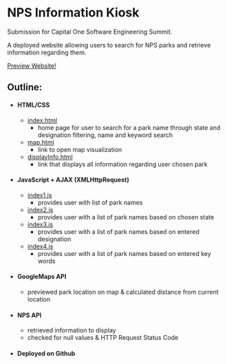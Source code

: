 # NPS Information Kiosk

Submission for Capital One Software Engineering Summit.


A deployed website allowing users to search for NPS parks and retrieve information regarding them.

[Preview Website!](https://ashnamehrotra.github.io/)

## Outline:
  * #### HTML/CSS
    * [index.html](index.html)
      * home page for user to search for a park name through state and designation filtering, name and keyword search
    * [map.html](map.html)
      * link to open map visualization
    * [displayInfo.html](displayInfo.html)
      * link that displays all information regarding user chosen park
  * #### JavaScript + AJAX (XMLHttpRequest)
    * [index1.js](js/index1.html)
      * provides user with list of park names
    * [index2.js](js/index2.html)
      * provides user with a list of park names based on chosen state
    * [index3.js](js/index3.html)
      * provides user with a list of park names based on entered designation
    * [index4.js](js/index4.html)
      * provides user with a list of park names based on entered key words      
  * #### GoogleMaps API
    * previewed park location on map & calculated distance from current location
  * #### NPS API
    * retrieved information to display
    * checked for null values & HTTP Request Status Code
  * #### Deployed on Github
  
